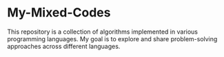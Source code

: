 # My-Mixed-Codes
This repository is a collection of algorithms implemented in various programming languages. My goal is to explore and share problem-solving approaches across different languages.
